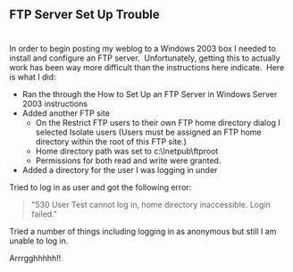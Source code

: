 ## FTP Server Set Up Trouble 
#
In order to begin posting my weblog to a Windows 2003 box I needed to install and configure an FTP server.  Unfortunately, getting this to actually work has been way more difficult than the instructions here indicate.  Here is what I did:

- Ran the through the How to Set Up an FTP Server in Windows Server 2003 instructions
- Added another FTP site
    - On the Restrict FTP users to their own FTP home directory dialog I selected Isolate users (Users must be assigned an FTP home directory within the root of this FTP site.)
    - Home directory path was set to c:\\Inetpub\\ftproot
    - Permissions for both read and write were granted.
- Added a directory for the user I was logging in under

Tried to log in as user and got the following error:

> "530 User Test cannot log in, home directory inaccessible. Login failed."

Tried a number of things including logging in as anonymous but still I am unable to log in.

Arrrgghhhhh!! 
